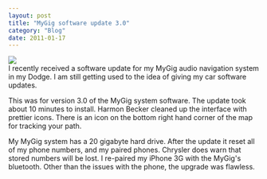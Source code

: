 ```yaml
---
layout: post
title: "MyGig software update 3.0"
category: "Blog"
date: 2011-01-17
---
```



![](http://www.fekke.com/blog/images//Charger011web.jpg)  
 I recently received a software update for my MyGig audio navigation system in my Dodge. I am still getting used to the idea of giving my car software updates.

This was for version 3.0 of the MyGig system software. The update took about 10 minutes to install. Harmon Becker cleaned up the interface with prettier icons. There is an icon on the bottom right hand corner of the map for tracking your path.

My MyGig system has a 20 gigabyte hard drive. After the update it reset all of my phone numbers, and my paired phones. Chrysler does warn that stored numbers will be lost. I re-paired my iPhone 3G with the MyGig's bluetooth. Other than the issues with the phone, the upgrade was flawless.